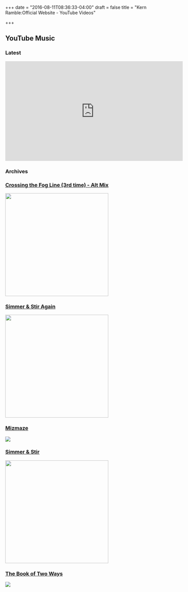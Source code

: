 +++
date = "2016-08-11T08:36:33-04:00"
draft = false
title = "Kern Ramble:Official Website - YouTube Videos"

+++

<h2>YouTube Music</h2>

<script src="https://apis.google.com/js/platform.js"></script>

<div class="g-ytsubscribe" data-channel="kernramble" data-layout="default" data-count="default"></div>

<h3>Latest</h3>

<iframe width="560" height="315" src="https://www.youtube.com/embed?max-results=1&controls=0&showinfo=0&rel=0&listType=user_uploads&list=KernRamble" frameborder="0" allow="accelerometer; autoplay; encrypted-media; gyroscope; picture-in-picture" allowfullscreen></iframe>
</div>

<h3>Archives</h3>

<div class="row">
  
  <div class="col-md-4" itemscope itemtype="http://schema.org/MusicPlaylist">
    <h3><a href="/youtube/crossing_third"><span itemprop="name">Crossing the Fog Line (3rd time) - Alt Mix</span></a></h3>
    <div><a href="/youtube/crossing_third"><img src="/images/fogline_cover.png" width="325"></a></div>
  </div>

</div>
<div class="row">
  
  <div class="col-md-4" itemscope itemtype="http://schema.org/MusicPlaylist">
    <h3><a href="/youtube/simmer_again">Simmer & Stir Again</span></a></h3>
    <div><a href="/youtube/simmer_again"><img src="/images/simmer_again.png" width="325"></a></div>
  </div>

</div>

<div class="row">
  <div class="col-md-4" itemscope itemtype="http://schema.org/MusicAlbum">
    <h3><a href="/youtube/mizmaze"><span itemprop="name">Mizmaze</span></a></h3>
    <div><a href="/youtube/mizmaze"><img src="/images/mizmaze.gif"></a></div>
  </div>
  <div class="col-md-4" itemscope itemtype="http://schema.org/MusicPlaylist">
    <h3><a href="/youtube/simmer_first"><span itemprop="name">Simmer & Stir</span></a></h3>
    <div><a href="/youtube/simmer_first"><img src="/images/simmer.png" width="325"></a></div>
  </div>

</div>


<div class="row">
  <div class="col-md-12" itemscope itemtype="http://schema.org/MusicAlbum">
    <h3><a href="/youtube/book"><span itemprop="name">The Book of Two Ways</span></a></h3>
    <div><a href="/youtube/book"><img src="/images/book.gif"></a></div>
  </div>
</div>

